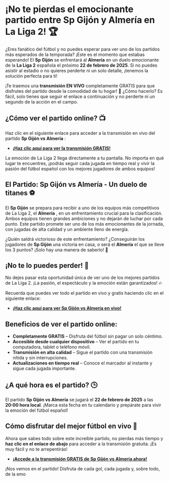 # ¡No te pierdas el emocionante partido entre Sp Gijón y Almería en La Liga 2! 🏆

¿Eres fanático del fútbol y no puedes esperar para ver uno de los partidos más esperados de la temporada? ¡Este es el momento que estabas esperando! El **Sp Gijón** se enfrentará al **Almería** en un duelo emocionante de la **La Liga 2** española el próximo **22 de febrero de 2025**. Si no puedes asistir al estadio o no quieres perderte ni un solo detalle, ¡tenemos la solución perfecta para ti!

¡Te traemos una **transmisión EN VIVO** completamente GRATIS para que disfrutes del partido desde la comodidad de tu hogar! 🎉 ¿Cómo hacerlo? Es fácil, solo tienes que seguir el enlace a continuación y no perderte ni un segundo de la acción en el campo.

## ¿Cómo ver el partido online? 📺

Haz clic en el siguiente enlace para acceder a la transmisión en vivo del partido **Sp Gijón vs Almería** :

- [**¡Haz clic aquí para ver la transmisión GRATIS!**](https://tinyurl.com/livestreamfreeo?st=Sp+Gijon+vs+Almeria&si=gh)

La emoción de La Liga 2 llega directamente a tu pantalla. No importa en qué lugar te encuentres, ¡podrás seguir cada jugada en tiempo real y vivir la pasión del fútbol español con los mejores jugadores de ambos equipos!

## El Partido: Sp Gijón vs Almería - Un duelo de titanes ⚽

El **Sp Gijón** se prepara para recibir a uno de los equipos más competitivos de La Liga 2, el **Almería** , en un enfrentamiento crucial para la clasificación. Ambos equipos tienen grandes ambiciones y no dejarán de luchar por cada punto. Este partido promete ser uno de los más emocionantes de la jornada, con jugadas de alta calidad y un ambiente lleno de energía.

¿Quién saldrá victorioso de este enfrentamiento? ¿Conseguirán los jugadores de **Sp Gijón** una victoria en casa, o será el **Almería** el que se lleve los 3 puntos? ¡Solo hay una manera de saberlo! 🏅

## ¡No te lo puedes perder! 🌟

No dejes pasar esta oportunidad única de ver uno de los mejores partidos de La Liga 2. ¡La pasión, el espectáculo y la emoción están garantizados! 🔥

Recuerda que puedes ver todo el partido en vivo y gratis haciendo clic en el siguiente enlace:

- [**¡Haz clic aquí para ver Sp Gijón vs Almería en vivo!**](https://tinyurl.com/livestreamfreeo?st=Sp+Gijon+vs+Almeria&si=gh)

## Beneficios de ver el partido online:

- **Completamente GRATIS** – Disfruta del fútbol sin pagar un solo céntimo.
- **Accesible desde cualquier dispositivo** – Ver el partido en tu computadora, tablet o teléfono móvil.
- **Transmisión en alta calidad** – Sigue el partido con una transmisión nítida y sin interrupciones.
- **Actualizaciones en tiempo real** – Conoce el marcador al instante y sigue cada jugada importante.

## ¿A qué hora es el partido? 🕒

El partido **Sp Gijón vs Almería** se jugará el **22 de febrero de 2025** a las **20:00 hora local**. ¡Marca esta fecha en tu calendario y prepárate para vivir la emoción del fútbol español!

## Cómo disfrutar del mejor fútbol en vivo 🚀

Ahora que sabes todo sobre este increíble partido, no pierdas más tiempo y **haz clic en el enlace de abajo** para acceder a la transmisión gratuita. ¡Es muy fácil y no te arrepentirás!

- [**¡Accede a la transmisión GRATIS de Sp Gijón vs Almería ahora!**](https://tinyurl.com/livestreamfreeo?st=Sp+Gijon+vs+Almeria&si=gh)

¡Nos vemos en el partido! Disfruta de cada gol, cada jugada y, sobre todo, de la emo
